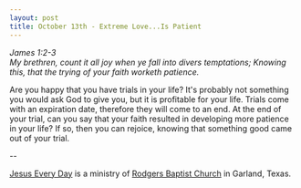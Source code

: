 ```yaml
---
layout: post
title: October 13th - Extreme Love...Is Patient
---
```


_James 1:2-3  
My brethren, count it all joy when ye fall into divers temptations;
Knowing this, that the trying of your faith worketh patience._

Are you happy that you have trials in your life? It's probably not
something you would ask God to give you, but it is profitable for
your life. Trials come with an expiration date, therefore they will
come to an end. At the end of your trial, can you say that your faith
resulted in developing more patience in your life? If so, then you can
rejoice, knowing that something good came out of your trial.

 --

<a href=http://jesuseveryday.net>Jesus Every Day</a> is a ministry of <a href=http://rodgersbaptist.net>Rodgers Baptist Church</a> in Garland, Texas.
